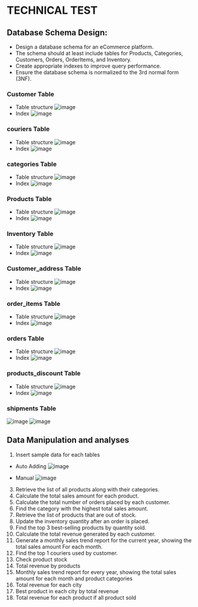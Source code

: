 # TECHNICAL TEST

## Database Schema Design:
- Design a database schema for an eCommerce platform.
- The schema should at least include tables for Products, Categories, Customers, Orders, 
OrderItems, and Inventory.
- Create appropriate indexes to improve query performance.
-  Ensure the database schema is normalized to the 3rd normal form (3NF).

### Customer Table 
- Table structure
![image](https://github.com/user-attachments/assets/4d62dae0-ba3e-42cd-b9a5-873ddf5c67a2)
- Index
![image](https://github.com/user-attachments/assets/482416cd-4008-4758-95ec-8a082239be2d)


### couriers Table 
- Table structure
![image](https://github.com/user-attachments/assets/963f8cdf-ffad-498b-bf7d-c3df5c5bacb0)
- Index
![image](https://github.com/user-attachments/assets/21d59977-841e-4d22-a2f1-ffaa521be0c3)


### categories Table 
- Table structure
![image](https://github.com/user-attachments/assets/02b3aa64-35b0-4771-b375-ea70605d48a1)
- Index
![image](https://github.com/user-attachments/assets/ecc1c5de-11aa-4652-b759-2e7fba890672)


### Products Table 
- Table structure
![image](https://github.com/user-attachments/assets/4224e545-ecaf-4a10-84e4-60d6b70f2e85)
- Index
![image](https://github.com/user-attachments/assets/51b79cee-e2f0-473c-a77d-d809908d248a)



### Inventory Table 
- Table structure
![image](https://github.com/user-attachments/assets/2c1f3724-4092-4c0b-bcb9-9239143cb072)
- Index
![image](https://github.com/user-attachments/assets/9d0e0f04-57ea-4616-8d16-c54e2f865442)



### Customer_address Table 
- Table structure
![image](https://github.com/user-attachments/assets/479f1d66-c41e-4571-9a45-6905f45c86be)
- Index
![image](https://github.com/user-attachments/assets/23125743-ba50-4a84-abc3-5020133a4bff)



### order_items Table 
- Table structure
![image](https://github.com/user-attachments/assets/cd515786-dc3b-4b2f-978c-d7ecf3f4b870)
- Index
![image](https://github.com/user-attachments/assets/6c5c69ff-fe99-4b4d-a519-e349adc4b113)



### orders Table 
- Table structure
![image](https://github.com/user-attachments/assets/136e5590-1b05-49ef-b222-63e020ae8d25)
- Index
![image](https://github.com/user-attachments/assets/775c0183-34f5-436e-96f2-b5d53b315a16)



### products_discount Table 
- Table structure
![image](https://github.com/user-attachments/assets/4984e995-1dd2-4895-b6a3-b18e2d715cdd)
- Index
![image](https://github.com/user-attachments/assets/40bd7735-1b79-441f-adcf-e66be6e94232)



### shipments Table 
![image](https://github.com/user-attachments/assets/d383aff7-b37b-4b60-8028-8298d7f9c66e)
![image](https://github.com/user-attachments/assets/0a104a41-84eb-4484-9e75-29a6053a397d)


## Data Manipulation and analyses

1. Insert sample data for each tables
- Auto Adding
  ![image](https://github.com/user-attachments/assets/9b53e40e-c853-407a-b23d-14b5940a7dce)

- Manual
   ![image](https://github.com/user-attachments/assets/bf48ade8-5667-458d-9471-4b07b507c231)

3. Retrieve the list of all products along with their categories.
4. Calculate the total sales amount for each product.
5. Calculate the total number of orders placed by each customer.
6. Find the category with the highest total sales amount.
7. Retrieve the list of products that are out of stock.
8. Update the inventory quantity after an order is placed.
9. Find the top 3 best-selling products by quantity sold.
10. Calculate the total revenue generated by each customer.
11. Generate a monthly sales trend report for the current year, showing the total sales amount 
For each month.
12. Find the top 1 couriers used by customer.
13. Check product stock
14. Total revenue by products
15. Monthly sales trend report for every year, showing the total sales amount for each month and product categories
16. Total revenue for each city
17. Best product in each city by total revenue
18. Total revenue for each product if all product sold
